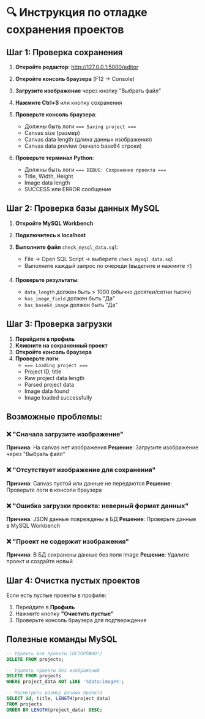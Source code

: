 # 🔍 Инструкция по отладке сохранения проектов

## Шаг 1: Проверка сохранения

1. **Откройте редактор**: http://127.0.0.1:5000/editor
2. **Откройте консоль браузера** (F12 → Console)
3. **Загрузите изображение** через кнопку "Выбрать файл"
4. **Нажмите Ctrl+S** или кнопку сохранения
5. **Проверьте консоль браузера**:
   - Должны быть логи `=== Saving project ===`
   - Canvas size (размер)
   - Canvas data length (длина данных изображения)
   - Canvas data preview (начало base64 строки)

6. **Проверьте терминал Python**:
   - Должны быть логи `=== DEBUG: Сохранение проекта ===`
   - Title, Width, Height
   - Image data length
   - SUCCESS или ERROR сообщение

## Шаг 2: Проверка базы данных MySQL

1. **Откройте MySQL Workbench**
2. **Подключитесь к localhost**
3. **Выполните файл** `check_mysql_data.sql`:
   - File → Open SQL Script → выберите `check_mysql_data.sql`
   - Выполните каждый запрос по очереди (выделите и нажмите ⚡)

4. **Проверьте результаты**:
   - `data_length` должен быть > 1000 (обычно десятки/сотни тысяч)
   - `has_image_field` должен быть "Да"
   - `has_base64_image` должен быть "Да"

## Шаг 3: Проверка загрузки

1. **Перейдите в профиль**
2. **Кликните на сохраненный проект**
3. **Откройте консоль браузера**
4. **Проверьте логи**:
   - `=== Loading project ===`
   - Project ID, title
   - Raw project data length
   - Parsed project data
   - Image data found
   - Image loaded successfully

## Возможные проблемы:

### ❌ "Сначала загрузите изображение"
**Причина**: На canvas нет изображения
**Решение**: Загрузите изображение через "Выбрать файл"

### ❌ "Отсутствует изображение для сохранения"
**Причина**: Canvas пустой или данные не передаются
**Решение**: Проверьте логи в консоли браузера

### ❌ "Ошибка загрузки проекта: неверный формат данных"
**Причина**: JSON данные повреждены в БД
**Решение**: Проверьте данные в MySQL Workbench

### ❌ "Проект не содержит изображения"
**Причина**: В БД сохранены данные без поля image
**Решение**: Удалите проект и создайте новый

## Шаг 4: Очистка пустых проектов

Если есть пустые проекты в профиле:
1. Перейдите в **Профиль**
2. Нажмите кнопку **"Очистить пустые"**
3. Проверьте консоль браузера для подтверждения

## Полезные команды MySQL

```sql
-- Удалить все проекты (ОСТОРОЖНО!)
DELETE FROM projects;

-- Удалить проекты без изображений
DELETE FROM projects 
WHERE project_data NOT LIKE '%data:image%';

-- Посмотреть размер данных проекта
SELECT id, title, LENGTH(project_data) 
FROM projects 
ORDER BY LENGTH(project_data) DESC;
```
